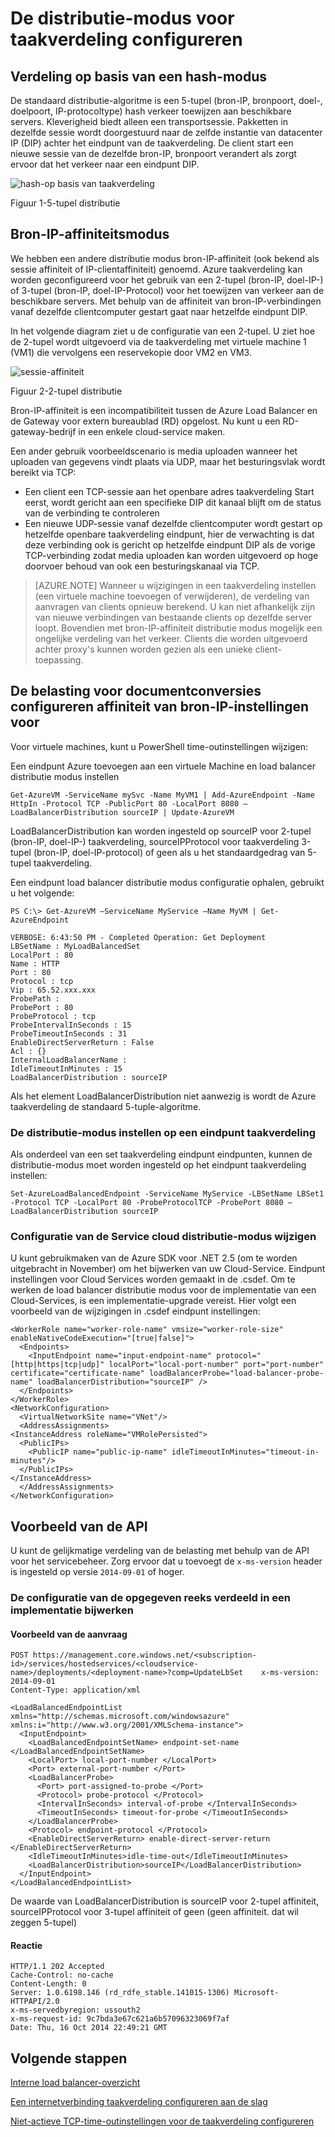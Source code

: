 <properties
   pageTitle="Load Balancer distributie-modus configureren | Microsoft Azure"
   description="Het configureren van Azure load balancer distributie modus ter ondersteuning van bron-IP-affiniteit"
   services="load-balancer"
   documentationCenter="na"
   authors="sdwheeler"
   manager="carmonm"
   editor="tysonn" />
<tags
   ms.service="load-balancer"
   ms.devlang="na"
   ms.topic="article"
   ms.tgt_pltfrm="na"
   ms.workload="infrastructure-services"
   ms.date="10/24/2016"
   ms.author="sewhee" />


# <a name="configure-the-distribution-mode-for-load-balancer"></a>De distributie-modus voor taakverdeling configureren

## <a name="hash-based-distribution-mode"></a>Verdeling op basis van een hash-modus

De standaard distributie-algoritme is een 5-tupel (bron-IP, bronpoort, doel-, doelpoort, IP-protocoltype) hash verkeer toewijzen aan beschikbare servers. Kleverigheid biedt alleen een transportsessie. Pakketten in dezelfde sessie wordt doorgestuurd naar de zelfde instantie van datacenter IP (DIP) achter het eindpunt van de taakverdeling. De client start een nieuwe sessie van de dezelfde bron-IP, bronpoort verandert als zorgt ervoor dat het verkeer naar een eindpunt DIP.

![hash-op basis van taakverdeling](./media/load-balancer-distribution-mode/load-balancer-distribution.png)

Figuur 1-5-tupel distributie

## <a name="source-ip-affinity-mode"></a>Bron-IP-affiniteitsmodus

We hebben een andere distributie modus bron-IP-affiniteit (ook bekend als sessie affiniteit of IP-clientaffiniteit) genoemd. Azure taakverdeling kan worden geconfigureerd voor het gebruik van een 2-tupel (bron-IP, doel-IP-) of 3-tupel (bron-IP, doel-IP-Protocol) voor het toewijzen van verkeer aan de beschikbare servers. Met behulp van de affiniteit van bron-IP-verbindingen vanaf dezelfde clientcomputer gestart gaat naar hetzelfde eindpunt DIP.

In het volgende diagram ziet u de configuratie van een 2-tupel. U ziet hoe de 2-tupel wordt uitgevoerd via de taakverdeling met virtuele machine 1 (VM1) die vervolgens een reservekopie door VM2 en VM3.

![sessie-affiniteit](./media/load-balancer-distribution-mode/load-balancer-session-affinity.png)

Figuur 2-2-tupel distributie

Bron-IP-affiniteit is een incompatibiliteit tussen de Azure Load Balancer en de Gateway voor extern bureaublad (RD) opgelost. Nu kunt u een RD-gateway-bedrijf in een enkele cloud-service maken.

Een ander gebruik voorbeeldscenario is media uploaden wanneer het uploaden van gegevens vindt plaats via UDP, maar het besturingsvlak wordt bereikt via TCP:

- Een client een TCP-sessie aan het openbare adres taakverdeling Start eerst, wordt gericht aan een specifieke DIP dit kanaal blijft om de status van de verbinding te controleren
- Een nieuwe UDP-sessie vanaf dezelfde clientcomputer wordt gestart op hetzelfde openbare taakverdeling eindpunt, hier de verwachting is dat deze verbinding ook is gericht op hetzelfde eindpunt DIP als de vorige TCP-verbinding zodat media uploaden kan worden uitgevoerd op hoge doorvoer behoud van ook een besturingskanaal via TCP.

>[AZURE.NOTE] Wanneer u wijzigingen in een taakverdeling instellen (een virtuele machine toevoegen of verwijderen), de verdeling van aanvragen van clients opnieuw berekend. U kan niet afhankelijk zijn van nieuwe verbindingen van bestaande clients op dezelfde server loopt. Bovendien met bron-IP-affiniteit distributie modus mogelijk een ongelijke verdeling van het verkeer. Clients die worden uitgevoerd achter proxy's kunnen worden gezien als een unieke client-toepassing.

## <a name="configuring-source-ip-affinity-settings-for-load-balancer"></a>De belasting voor documentconversies configureren affiniteit van bron-IP-instellingen voor

Voor virtuele machines, kunt u PowerShell time-outinstellingen wijzigen:

Een eindpunt Azure toevoegen aan een virtuele Machine en load balancer distributie modus instellen

    Get-AzureVM -ServiceName mySvc -Name MyVM1 | Add-AzureEndpoint -Name HttpIn -Protocol TCP -PublicPort 80 -LocalPort 8080 –LoadBalancerDistribution sourceIP | Update-AzureVM

LoadBalancerDistribution kan worden ingesteld op sourceIP voor 2-tupel (bron-IP, doel-IP-) taakverdeling, sourceIPProtocol voor taakverdeling 3-tupel (bron-IP, doel-IP-protocol) of geen als u het standaardgedrag van 5-tupel taakverdeling.

Een eindpunt load balancer distributie modus configuratie ophalen, gebruikt u het volgende:

    PS C:\> Get-AzureVM –ServiceName MyService –Name MyVM | Get-AzureEndpoint

    VERBOSE: 6:43:50 PM - Completed Operation: Get Deployment
    LBSetName : MyLoadBalancedSet
    LocalPort : 80
    Name : HTTP
    Port : 80
    Protocol : tcp
    Vip : 65.52.xxx.xxx
    ProbePath :
    ProbePort : 80
    ProbeProtocol : tcp
    ProbeIntervalInSeconds : 15
    ProbeTimeoutInSeconds : 31
    EnableDirectServerReturn : False
    Acl : {}
    InternalLoadBalancerName :
    IdleTimeoutInMinutes : 15
    LoadBalancerDistribution : sourceIP

Als het element LoadBalancerDistribution niet aanwezig is wordt de Azure taakverdeling de standaard 5-tuple-algoritme.

### <a name="set-the-distribution-mode-on-a-load-balanced-endpoint-set"></a>De distributie-modus instellen op een eindpunt taakverdeling

Als onderdeel van een set taakverdeling eindpunt eindpunten, kunnen de distributie-modus moet worden ingesteld op het eindpunt taakverdeling instellen:

    Set-AzureLoadBalancedEndpoint -ServiceName MyService -LBSetName LBSet1 -Protocol TCP -LocalPort 80 -ProbeProtocolTCP -ProbePort 8080 –LoadBalancerDistribution sourceIP

### <a name="cloud-service-configuration-to-change-distribution-mode"></a>Configuratie van de Service cloud distributie-modus wijzigen

U kunt gebruikmaken van de Azure SDK voor .NET 2.5 (om te worden uitgebracht in November) om het bijwerken van uw Cloud-Service. Eindpunt instellingen voor Cloud Services worden gemaakt in de .csdef. Om te werken de load balancer distributie modus voor de implementatie van een Cloud-Services, is een implementatie-upgrade vereist.
Hier volgt een voorbeeld van de wijzigingen in .csdef eindpunt instellingen:

    <WorkerRole name="worker-role-name" vmsize="worker-role-size" enableNativeCodeExecution="[true|false]">
      <Endpoints>
        <InputEndpoint name="input-endpoint-name" protocol="[http|https|tcp|udp]" localPort="local-port-number" port="port-number" certificate="certificate-name" loadBalancerProbe="load-balancer-probe-name" loadBalancerDistribution="sourceIP" />
      </Endpoints>
    </WorkerRole>
    <NetworkConfiguration>
      <VirtualNetworkSite name="VNet"/>
      <AddressAssignments>
    <InstanceAddress roleName="VMRolePersisted">
      <PublicIPs>
        <PublicIP name="public-ip-name" idleTimeoutInMinutes="timeout-in-minutes"/>
      </PublicIPs>
    </InstanceAddress>
      </AddressAssignments>
    </NetworkConfiguration>

## <a name="api-example"></a>Voorbeeld van de API

U kunt de gelijkmatige verdeling van de belasting met behulp van de API voor het servicebeheer. Zorg ervoor dat u toevoegt de `x-ms-version` header is ingesteld op versie `2014-09-01` of hoger.

### <a name="update-the-configuration-of-the-specified-load-balanced-set-in-a-deployment"></a>De configuratie van de opgegeven reeks verdeeld in een implementatie bijwerken

#### <a name="request-example"></a>Voorbeeld van de aanvraag

    POST https://management.core.windows.net/<subscription-id>/services/hostedservices/<cloudservice-name>/deployments/<deployment-name>?comp=UpdateLbSet    x-ms-version: 2014-09-01
    Content-Type: application/xml

    <LoadBalancedEndpointList xmlns="http://schemas.microsoft.com/windowsazure" xmlns:i="http://www.w3.org/2001/XMLSchema-instance">
      <InputEndpoint>
        <LoadBalancedEndpointSetName> endpoint-set-name </LoadBalancedEndpointSetName>
        <LocalPort> local-port-number </LocalPort>
        <Port> external-port-number </Port>
        <LoadBalancerProbe>
          <Port> port-assigned-to-probe </Port>
          <Protocol> probe-protocol </Protocol>
          <IntervalInSeconds> interval-of-probe </IntervalInSeconds>
          <TimeoutInSeconds> timeout-for-probe </TimeoutInSeconds>
        </LoadBalancerProbe>
        <Protocol> endpoint-protocol </Protocol>
        <EnableDirectServerReturn> enable-direct-server-return </EnableDirectServerReturn>
        <IdleTimeoutInMinutes>idle-time-out</IdleTimeoutInMinutes>
        <LoadBalancerDistribution>sourceIP</LoadBalancerDistribution>
      </InputEndpoint>
    </LoadBalancedEndpointList>

De waarde van LoadBalancerDistribution is sourceIP voor 2-tupel affiniteit, sourceIPProtocol voor 3-tupel affiniteit of geen (geen affiniteit. dat wil zeggen 5-tupel)

#### <a name="response"></a>Reactie

    HTTP/1.1 202 Accepted
    Cache-Control: no-cache
    Content-Length: 0
    Server: 1.0.6198.146 (rd_rdfe_stable.141015-1306) Microsoft-HTTPAPI/2.0
    x-ms-servedbyregion: ussouth2
    x-ms-request-id: 9c7bda3e67c621a6b57096323069f7af
    Date: Thu, 16 Oct 2014 22:49:21 GMT

## <a name="next-steps"></a>Volgende stappen

[Interne load balancer-overzicht](load-balancer-internal-overview.md)

[Een internetverbinding taakverdeling configureren aan de slag](load-balancer-get-started-internet-arm-ps.md)

[Niet-actieve TCP-time-outinstellingen voor de taakverdeling configureren](load-balancer-tcp-idle-timeout.md)

